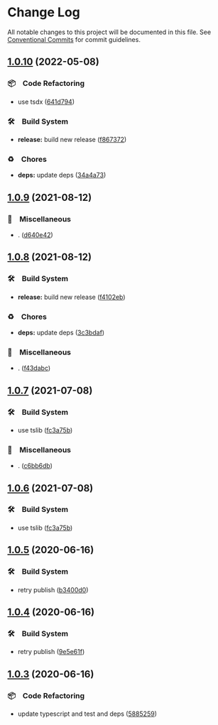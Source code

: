 # Change Log

All notable changes to this project will be documented in this file.
See [Conventional Commits](https://conventionalcommits.org) for commit guidelines.

## [1.0.10](https://github.com/bluelovers/ws-http/compare/http-response-stream@1.0.9...http-response-stream@1.0.10) (2022-05-08)


### 📦　Code Refactoring

* use tsdx ([641d794](https://github.com/bluelovers/ws-http/commit/641d79460371bf09c5c1e77790237896a228c85a))


### 🛠　Build System

* **release:** build new release ([f867372](https://github.com/bluelovers/ws-http/commit/f867372d6dcadba0cd0da0b0f524b7c9f8739bec))


### ♻️　Chores

* **deps:** update deps ([34a4a73](https://github.com/bluelovers/ws-http/commit/34a4a73455fcde24f299dff1d321020d6d4e8064))





## [1.0.9](https://github.com/bluelovers/ws-http/compare/http-response-stream@1.0.8...http-response-stream@1.0.9) (2021-08-12)


### 🔖　Miscellaneous

* . ([d640e42](https://github.com/bluelovers/ws-http/commit/d640e429aa213cf37993aac4a44dbc162bc368b4))





## [1.0.8](https://github.com/bluelovers/ws-http/compare/http-response-stream@1.0.7...http-response-stream@1.0.8) (2021-08-12)


### 🛠　Build System

* **release:** build new release ([f4102eb](https://github.com/bluelovers/ws-http/commit/f4102ebf69c13d9462c3afcfd5c7b6738502b422))


### ♻️　Chores

* **deps:** update deps ([3c3bdaf](https://github.com/bluelovers/ws-http/commit/3c3bdaf498061eabdbe45f87886eaa3aa8ff30ea))


### 🔖　Miscellaneous

* . ([f43dabc](https://github.com/bluelovers/ws-http/commit/f43dabcd2c55a2197dd658eec39c59db5cde024f))





## [1.0.7](https://github.com/bluelovers/ws-http/compare/http-response-stream@1.0.5...http-response-stream@1.0.7) (2021-07-08)


### 🛠　Build System

* use tslib ([fc3a75b](https://github.com/bluelovers/ws-http/commit/fc3a75b0aa7335cebc58b0640a42fcb1c65c00bc))


### 🔖　Miscellaneous

* . ([c6bb6db](https://github.com/bluelovers/ws-http/commit/c6bb6db2691bbbc445c43e42ec6c078c871948b3))





## [1.0.6](https://github.com/bluelovers/ws-http/compare/http-response-stream@1.0.5...http-response-stream@1.0.6) (2021-07-08)


### 🛠　Build System

* use tslib ([fc3a75b](https://github.com/bluelovers/ws-http/commit/fc3a75b0aa7335cebc58b0640a42fcb1c65c00bc))





## [1.0.5](https://github.com/bluelovers/ws-http/compare/http-response-stream@1.0.4...http-response-stream@1.0.5) (2020-06-16)


### 🛠　Build System

*  retry publish ([b3400d0](https://github.com/bluelovers/ws-http/commit/b3400d0d1a70234b89116fded921e0f57ac8e6f2))





## [1.0.4](https://github.com/bluelovers/ws-http/compare/http-response-stream@1.0.3...http-response-stream@1.0.4) (2020-06-16)


### 🛠　Build System

*  retry publish ([9e5e61f](https://github.com/bluelovers/ws-http/commit/9e5e61f40b2ee673a77d2cc19512358b014aea5a))





## [1.0.3](https://github.com/bluelovers/ws-http/compare/http-response-stream@1.0.2...http-response-stream@1.0.3) (2020-06-16)


### 📦　Code Refactoring

*  update typescript and test and deps ([5885259](https://github.com/bluelovers/ws-http/commit/5885259ff67a671f328f9dc7ecf8153a7b8c3452))
